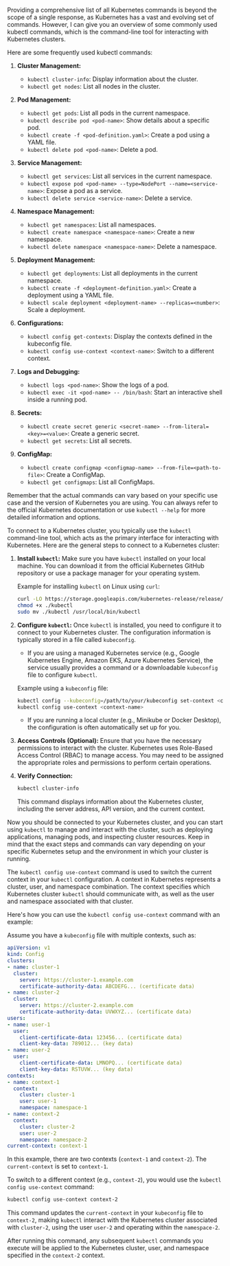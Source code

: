 Providing a comprehensive list of all Kubernetes commands is beyond the scope of a single response, as Kubernetes has a vast and evolving set of commands. However, I can give you an overview of some commonly used kubectl commands, which is the command-line tool for interacting with Kubernetes clusters.

Here are some frequently used kubectl commands:

1. **Cluster Management:**
   - `kubectl cluster-info`: Display information about the cluster.
   - `kubectl get nodes`: List all nodes in the cluster.

2. **Pod Management:**
   - `kubectl get pods`: List all pods in the current namespace.
   - `kubectl describe pod <pod-name>`: Show details about a specific pod.
   - `kubectl create -f <pod-definition.yaml>`: Create a pod using a YAML file.
   - `kubectl delete pod <pod-name>`: Delete a pod.

3. **Service Management:**
   - `kubectl get services`: List all services in the current namespace.
   - `kubectl expose pod <pod-name> --type=NodePort --name=<service-name>`: Expose a pod as a service.
   - `kubectl delete service <service-name>`: Delete a service.

4. **Namespace Management:**
   - `kubectl get namespaces`: List all namespaces.
   - `kubectl create namespace <namespace-name>`: Create a new namespace.
   - `kubectl delete namespace <namespace-name>`: Delete a namespace.

5. **Deployment Management:**
   - `kubectl get deployments`: List all deployments in the current namespace.
   - `kubectl create -f <deployment-definition.yaml>`: Create a deployment using a YAML file.
   - `kubectl scale deployment <deployment-name> --replicas=<number>`: Scale a deployment.

6. **Configurations:**
   - `kubectl config get-contexts`: Display the contexts defined in the kubeconfig file.
   - `kubectl config use-context <context-name>`: Switch to a different context.

7. **Logs and Debugging:**
   - `kubectl logs <pod-name>`: Show the logs of a pod.
   - `kubectl exec -it <pod-name> -- /bin/bash`: Start an interactive shell inside a running pod.

8. **Secrets:**
   - `kubectl create secret generic <secret-name> --from-literal=<key>=<value>`: Create a generic secret.
   - `kubectl get secrets`: List all secrets.

9. **ConfigMap:**
   - `kubectl create configmap <configmap-name> --from-file=<path-to-file>`: Create a ConfigMap.
   - `kubectl get configmaps`: List all ConfigMaps.

Remember that the actual commands can vary based on your specific use case and the version of Kubernetes you are using. You can always refer to the official Kubernetes documentation or use `kubectl --help` for more detailed information and options.




To connect to a Kubernetes cluster, you typically use the `kubectl` command-line tool, which acts as the primary interface for interacting with Kubernetes. Here are the general steps to connect to a Kubernetes cluster:

1. **Install `kubectl`:** Make sure you have `kubectl` installed on your local machine. You can download it from the official Kubernetes GitHub repository or use a package manager for your operating system.

   Example for installing `kubectl` on Linux using `curl`:
   ```bash
   curl -LO https://storage.googleapis.com/kubernetes-release/release/$(curl -s https://storage.googleapis.com/kubernetes-release/release/stable.txt)/bin/linux/amd64/kubectl
   chmod +x ./kubectl
   sudo mv ./kubectl /usr/local/bin/kubectl
   ```

2. **Configure `kubectl`:** Once `kubectl` is installed, you need to configure it to connect to your Kubernetes cluster. The configuration information is typically stored in a file called `kubeconfig`.

   - If you are using a managed Kubernetes service (e.g., Google Kubernetes Engine, Amazon EKS, Azure Kubernetes Service), the service usually provides a command or a downloadable `kubeconfig` file to configure `kubectl`.

   Example using a `kubeconfig` file:
   ```bash
   kubectl config --kubeconfig=/path/to/your/kubeconfig set-context <context-name> --cluster=<cluster-name> --user=<user-name>
   kubectl config use-context <context-name>
   ```

   - If you are running a local cluster (e.g., Minikube or Docker Desktop), the configuration is often automatically set up for you.

3. **Access Controls (Optional):** Ensure that you have the necessary permissions to interact with the cluster. Kubernetes uses Role-Based Access Control (RBAC) to manage access. You may need to be assigned the appropriate roles and permissions to perform certain operations.

4. **Verify Connection:**
   ```bash
   kubectl cluster-info
   ```

   This command displays information about the Kubernetes cluster, including the server address, API version, and the current context.

Now you should be connected to your Kubernetes cluster, and you can start using `kubectl` to manage and interact with the cluster, such as deploying applications, managing pods, and inspecting cluster resources. Keep in mind that the exact steps and commands can vary depending on your specific Kubernetes setup and the environment in which your cluster is running.


The `kubectl config use-context` command is used to switch the current context in your `kubectl` configuration. A context in Kubernetes represents a cluster, user, and namespace combination. The context specifies which Kubernetes cluster `kubectl` should communicate with, as well as the user and namespace associated with that cluster.

Here's how you can use the `kubectl config use-context` command with an example:

Assume you have a `kubeconfig` file with multiple contexts, such as:

```yaml
apiVersion: v1
kind: Config
clusters:
- name: cluster-1
  cluster:
    server: https://cluster-1.example.com
    certificate-authority-data: ABCDEFG... (certificate data)
- name: cluster-2
  cluster:
    server: https://cluster-2.example.com
    certificate-authority-data: UVWXYZ... (certificate data)
users:
- name: user-1
  user:
    client-certificate-data: 123456... (certificate data)
    client-key-data: 789012... (key data)
- name: user-2
  user:
    client-certificate-data: LMNOPQ... (certificate data)
    client-key-data: RSTUVW... (key data)
contexts:
- name: context-1
  context:
    cluster: cluster-1
    user: user-1
    namespace: namespace-1
- name: context-2
  context:
    cluster: cluster-2
    user: user-2
    namespace: namespace-2
current-context: context-1
```

In this example, there are two contexts (`context-1` and `context-2`). The `current-context` is set to `context-1`.

To switch to a different context (e.g., `context-2`), you would use the `kubectl config use-context` command:

```bash
kubectl config use-context context-2
```

This command updates the `current-context` in your `kubeconfig` file to `context-2`, making `kubectl` interact with the Kubernetes cluster associated with `cluster-2`, using the user `user-2` and operating within the `namespace-2`.

After running this command, any subsequent `kubectl` commands you execute will be applied to the Kubernetes cluster, user, and namespace specified in the `context-2` context.
